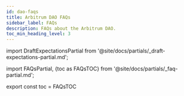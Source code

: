 ```yaml
---
id: dao-faqs
title: Arbitrum DAO FAQs
sidebar_label: FAQs
description: FAQs about the Arbitrum DAO.
toc_min_heading_level: 3
---
```


import DraftExpectationsPartial from '@site/docs/partials/_draft-expectations-partial.md'; 

<DraftExpectationsPartial />


import FAQsPartial, {toc as FAQsTOC} from '@site/docs/partials/_faq-partial.md';

<FAQsPartial />

export const toc = FAQsTOC

